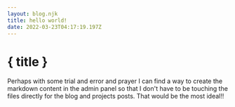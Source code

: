 ```yaml
---
layout: blog.njk
title: hello world!
date: 2022-03-23T04:17:19.197Z
---
```


# { title }

Perhaps with some trial and error and prayer I can find a way to create the markdown content in the admin panel so that I don't have to be touching the files directly for the blog and projects posts. That would be the most ideal!!
